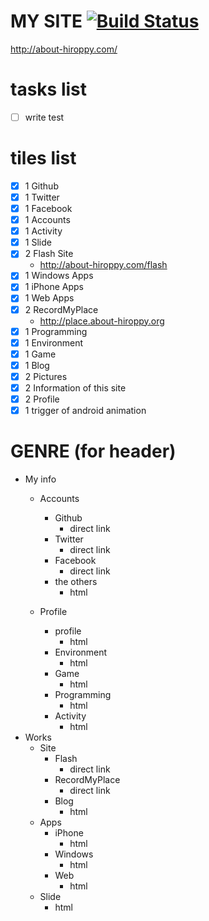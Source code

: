 # MY SITE [![Build Status](https://travis-ci.org/abouthiroppy/metroHomePage.png?branch=master)](https://travis-ci.org/abouthiroppy/metroHomePage)
http://about-hiroppy.com/

# tasks list
- [ ] write test  

# tiles list
- [x] 1 Github
- [x] 1 Twitter
- [x] 1 Facebook
- [x] 1 Accounts
- [x] 1 Activity
- [x] 1 Slide
- [x] 2 Flash Site
    - http://about-hiroppy.com/flash
- [x] 1 Windows Apps
- [x] 1 iPhone Apps
- [x] 1 Web Apps
- [x] 2 RecordMyPlace
    - http://place.about-hiroppy.org
- [x] 1 Programming
- [x] 1 Environment
- [x] 1 Game
- [x] 1 Blog
- [x] 2 Pictures
- [x] 2 Information of this site
- [x] 2 Profile
- [x] 1 trigger of android animation

# GENRE (for header)

- My info
    - Accounts
        - Github
            - direct link
        - Twitter
            - direct link
        - Facebook
            - direct link
        - the others
            - html

    - Profile
        - profile
            - html
        - Environment
            - html
        - Game
            - html
        - Programming
            - html
        - Activity
            - html
- Works
    - Site
        - Flash
            - direct link
        - RecordMyPlace
            - direct link
        - Blog
            - html
    - Apps
        - iPhone
            - html
        - Windows
            - html
        - Web
            - html
    - Slide
        - html  
        